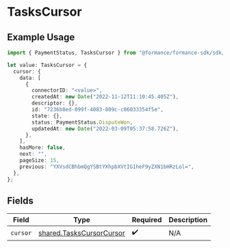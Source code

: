 # TasksCursor

## Example Usage

```typescript
import { PaymentStatus, TasksCursor } from "@formance/formance-sdk/sdk/models/shared";

let value: TasksCursor = {
  cursor: {
    data: [
      {
        connectorID: "<value>",
        createdAt: new Date("2022-11-12T11:10:45.405Z"),
        descriptor: {},
        id: "7236b8ed-099f-4083-809c-c06033354f5e",
        state: {},
        status: PaymentStatus.DisputeWon,
        updatedAt: new Date("2022-03-09T05:37:58.726Z"),
      },
    ],
    hasMore: false,
    next: "",
    pageSize: 15,
    previous: "YXVsdCBhbmQgYSBtYXhpbXVtIG1heF9yZXN1bHRzLol=",
  },
};
```

## Fields

| Field                                                                       | Type                                                                        | Required                                                                    | Description                                                                 |
| --------------------------------------------------------------------------- | --------------------------------------------------------------------------- | --------------------------------------------------------------------------- | --------------------------------------------------------------------------- |
| `cursor`                                                                    | [shared.TasksCursorCursor](../../../sdk/models/shared/taskscursorcursor.md) | :heavy_check_mark:                                                          | N/A                                                                         |
